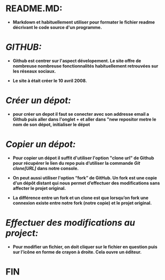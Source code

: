 # README.MD:

* **Markdown et habituellement utiliser pour formater le fichier readme décrivant le code source d'un programme.** 

# ***GITHUB:***

* **Github est centrer sur l'aspect dévelopement. Le   site offre de nombreuse nombreuse fonctionnalités habituellement retrouvées sur les réseaux sociaux.**  

* **Le site à était créer le 10 avril 2008.** 

# ***Créer un dépot:***

* **pour créer un depot il faut se conecter avec son addresse email a Github puis aller dans l'onglet + et aller dans "new repositor metre le nom de son dépot, initialiser le dépot**

# ***Copier un dépot:***

* **Pour copier un dépot il suffit d'utiliser l'option "clone url" de Github pour récupérer le lien du repo puis d’utiliser la commande _Git clone[URL]_ dans notre console.**

* **On peut aussi utiliser l'option “fork” de GitHub. Un fork est une copie d’un dépôt distant qui nous permet d’effectuer des modifications sans affecter le projet original.**

* **La différence entre un fork et un clone est que lorsqu’on fork une connexion existe entre notre fork (notre copie) et le projet original.**

# ***Effectuer des modifications au project:***

* **Pour modifier un fichier, on doit cliquer sur le fichier en question puis sur l’icône en forme de crayon à droite. Cela ouvre un éditeur.**

# FIN

